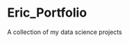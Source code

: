 # Eric_Portfolio
A collection of my data science projects


<div class='tableauPlaceholder' id='viz1640555926152' style='position: relative'><object class='tableauViz'  style='display:none;'><param name='host_url' value='https%3A%2F%2Fpublic.tableau.com%2F' /> <param name='embed_code_version' value='3' /> <param name='site_root' value='' /><param name='name' value='My2021SpotifyVisualDashboard&#47;SpotifyDashboard' /><param name='tabs' value='no' /><param name='toolbar' value='yes' /><param name='animate_transition' value='yes' /><param name='display_static_image' value='yes' /><param name='display_spinner' value='yes' /><param name='display_overlay' value='yes' /><param name='display_count' value='yes' /><param name='language' value='en-US' /></object></div>                <script type='text/javascript'>                    var divElement = document.getElementById('viz1640555926152');                    var vizElement = divElement.getElementsByTagName('object')[0];                    if ( divElement.offsetWidth > 800 ) { vizElement.style.width='1654px';vizElement.style.height='1196px';} else if ( divElement.offsetWidth > 500 ) { vizElement.style.width='1654px';vizElement.style.height='1196px';} else { vizElement.style.width='100%';vizElement.style.height='2127px';}                     var scriptElement = document.createElement('script');                    scriptElement.src = 'https://public.tableau.com/javascripts/api/viz_v1.js';                    vizElement.parentNode.insertBefore(scriptElement, vizElement);                </script>
